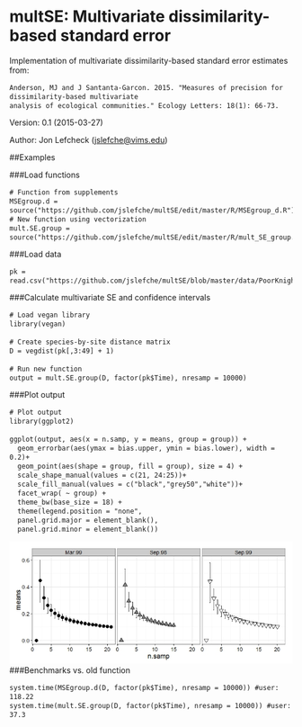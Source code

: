 # multSE: Multivariate dissimilarity-based standard error

  Implementation of multivariate dissimilarity-based standard error estimates from:

    Anderson, MJ and J Santanta-Garcon. 2015. "Measures of precision for dissimilarity-based multivariate
    analysis of ecological communities." Ecology Letters: 18(1): 66-73.
    
Version: 0.1 (2015-03-27)

Author: Jon Lefcheck (jslefche@vims.edu)

##Examples

###Load functions
```
# Function from supplements
MSEgroup.d = source("https://github.com/jslefche/multSE/edit/master/R/MSEgroup_d.R")
# New function using vectorization
mult.SE.group = source("https://github.com/jslefche/multSE/edit/master/R/mult_SE_group.R")
```
###Load data
```
pk = read.csv("https://github.com/jslefche/multSE/blob/master/data/PoorKnights.csv")
```
###Calculate multivariate SE and confidence intervals
```
# Load vegan library
library(vegan)

# Create species-by-site distance matrix
D = vegdist(pk[,3:49] + 1)

# Run new function
output = mult.SE.group(D, factor(pk$Time), nresamp = 10000)
```
###Plot output
```
# Plot output
library(ggplot2)

ggplot(output, aes(x = n.samp, y = means, group = group)) +
  geom_errorbar(aes(ymax = bias.upper, ymin = bias.lower), width = 0.2)+
  geom_point(aes(shape = group, fill = group), size = 4) + 
  scale_shape_manual(values = c(21, 24:25))+
  scale_fill_manual(values = c("black","grey50","white"))+
  facet_wrap( ~ group) +
  theme_bw(base_size = 18) +
  theme(legend.position = "none", 
  panel.grid.major = element_blank(), 
  panel.grid.minor = element_blank())
```
![plot](https://github.com/jslefche/jslefche.github.io/blob/master/img/multSE_plot.jpeg?raw=true)
###Benchmarks vs. old function
```
system.time(MSEgroup.d(D, factor(pk$Time), nresamp = 10000)) #user: 118.22
system.time(mult.SE.group(D, factor(pk$Time), nresamp = 10000)) #user: 37.3
```
